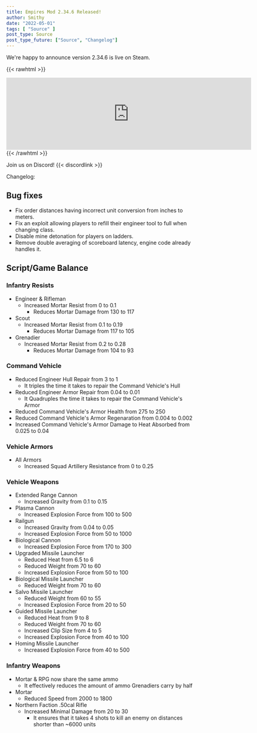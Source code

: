 ```yaml
---
title: Empires Mod 2.34.6 Released!
author: Smithy
date: "2022-05-01"
tags: [ "Source" ]
post_type: Source
post_type_future: ["Source", "Changelog"]
---
```



We're happy to announce version 2.34.6 is live on Steam.

{{< rawhtml >}}
<iframe src="https://store.steampowered.com/widget/17740/" frameborder="0" width="646" height="190"></iframe>
{{< /rawhtml >}}

Join us on Discord! {{< discordlink >}}

Changelog:

## Bug fixes

- Fix order distances having incorrect unit conversion from inches to meters.
- Fix an exploit allowing players to refill their engineer tool to full when changing class.
- Disable mine detonation for players on ladders.
- Remove double averaging of scoreboard latency, engine code already handles it.


## Script/Game Balance

### Infantry Resists

- Engineer & Rifleman
	- Increased Mortar Resist from 0 to 0.1
    	- Reduces Mortar Damage from 130 to 117
- Scout
	- Increased Mortar Resist from 0.1 to 0.19
		- Reduces Mortar Damage from 117 to 105
- Grenadier
	- Increased Mortar Resist from 0.2 to 0.28
    	- Reduces Mortar Damage from 104 to 93

### Command Vehicle

- Reduced Engineer Hull Repair from 3 to 1
	- It triples the time it takes to repair the Command Vehicle's Hull
- Reduced Engineer Armor Repair from 0.04 to 0.01
	- It Quadruples the time it takes to repair the Command Vehicle's Armor
- Reduced Command Vehicle's Armor Health from 275 to 250
- Reduced Command Vehicle's Armor Regenaration from 0.004 to 0.002
- Increased Command Vehicle's Armor Damage to Heat Absorbed from 0.025 to 0.04

### Vehicle Armors

- All Armors
	- Increased Squad Artillery Resistance from 0 to 0.25

### Vehicle Weapons

- Extended Range Cannon
	- Increased Gravity from 0.1 to 0.15
- Plasma Cannon
	- Increased Explosion Force from 100 to 500
- Railgun
	- Increased Gravity from 0.04 to 0.05
	- Increased Explosion Force from 50 to 1000
- Biological Cannon
  - Increased Explosion Force from 170 to 300
- Upgraded Missile Launcher
	- Reduced Heat from 6.5 to 6
	- Reduced Weight from 70 to 60
	- Increased Explosion Force from 50 to 100
- Biological Missile Launcher
	- Reduced Weight from 70 to 60
- Salvo Missile Launcher
	- Reduced Weight from 60 to 55
	- Increased Explosion Force from 20 to 50
- Guided Missile Launcher
	- Reduced Heat from 9 to 8
	- Reduced Weight from 70 to 60
	- Increased Clip Size from 4 to 5
	- Increased Explosion Force from 40 to 100
- Homing Missile Launcher
	- Increased Explosion Force from 40 to 500

### Infantry Weapons

- Mortar & RPG now share the same ammo
	- It effectively reduces the amount of ammo Grenadiers carry by half
- Mortar
	- Reduced Speed from 2000 to 1800
- Northern Faction .50cal Rifle
	- Increased Minimal Damage from 20 to 30
		- It ensures that it takes 4 shots to kill an enemy on distances shorter than ~6000 units


